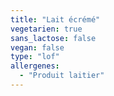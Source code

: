 ```yaml
---
title: "Lait écrémé"
vegetarien: true
sans_lactose: false
vegan: false
type: "lof"
allergenes:
  - "Produit laitier"
---
```

